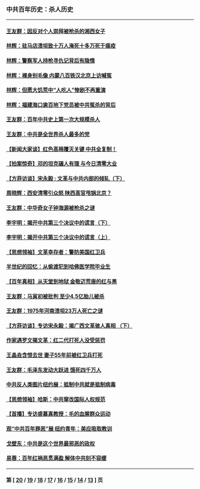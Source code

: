 ### 中共百年历史：杀人历史
---
#### [王友群：因反对个人崇拜被枪杀的湘西女子](../../pages/nf1176106/n14048288.md?08160430) 
#### [林辉：驻马店溃坝致十万人淹死十多万死于瘟疫](../../pages/nf1176106/n14048231.md?08160430) 
#### [林辉：警察军人持枪寻仇记背后有隐情](../../pages/nf1176106/n14029745.md?08160430) 
#### [林辉：裸身别毛像 内蒙八百铁汉北京上访喊冤](../../pages/nf1176106/n14026693.md?08160430) 
#### [林辉：但愿大饥荒中“人吃人”惨剧不再重演](../../pages/nf1176106/n14020531.md?08160430) 
#### [林辉：福建海口逾百地下党员被中共冤杀的背后](../../pages/nf1176106/n13878946.md?08160430) 
#### [王友群：百年中共史上第一次大规模杀人](../../pages/nf1176106/n13863785.md?08160430) 
#### [王友群：中共是全世界杀人最多的党](../../pages/nf1176106/n13860689.md?08160430) 
#### [【新闻大家谈】红色高棉覆灭关键 中共全复制！](../../pages/nf1176106/n13850222.md?08160430) 
#### [【拍案惊奇】邓的坦克碾人有理 与今日清零大业](../../pages/nf1176106/n13729574.md?08160430) 
#### [【方菲访谈】宋永毅 : 文革与中共内部的倾轧（下）](../../pages/nf1176106/n13486836.md?08160430) 
#### [周晓辉：西安清零引众怒 陕西高官甩锅北京？](../../pages/nf1176106/n13484627.md?08160430) 
#### [王友群：中华奇女子钟海源被枪杀之谜](../../pages/nf1176106/n13430555.md?08160430) 
#### [李宇明：揭开中共第三个决议中的谎言（下）](../../pages/nf1176106/n13389389.md?08160430) 
#### [李宇明：揭开中共第三个决议中的谎言（上）](../../pages/nf1176106/n13388697.md?08160430) 
#### [【思想领袖】文革幸存者：警防美国红卫兵](../../pages/nf1176106/n13339289.md?08160430) 
#### [半世纪的回忆：从偷渡犯到哈佛医学院毕业生](../../pages/nf1176106/n13345328.md?08160430) 
#### [【百年真相】从天堂到地狱 金敬迈荒唐的红与黑](../../pages/nf1176106/n13336995.md?08160430) 
#### [王友群：马寅初被批判 至少4.5亿胎儿被杀](../../pages/nf1176106/n13260313.md?08160430) 
#### [王友群：1975年河南溃坝23万人死亡之谜](../../pages/nf1176106/n13231576.md?08160430) 
#### [【方菲访谈】专访宋永毅：揭广西文革骇人真相 （下）](../../pages/nf1176106/n13209074.md?08160430) 
#### [作家遇罗文揭文革：红二代打死人没受惩罚](../../pages/nf1176106/n13205254.md?08160430) 
#### [王晶垚含恨去世 妻子55年前被红卫兵打死](../../pages/nf1176106/n13203590.md?08160430) 
#### [王友群：毛泽东发动大跃进 饿死四千万人](../../pages/nf1176106/n13177158.md?08160430) 
#### [中共反人类图片纽约展：抵制中共就是抵制病毒](../../pages/nf1176106/n13115371.md?08160430) 
#### [【思想领袖】哈斯：中共窜改国际人权规范](../../pages/nf1176106/n13053647.md?08160430) 
#### [【首播】专访盛慕真教授：毛的血腥群众运动](../../pages/nf1176106/n13091782.md?08160430) 
#### [观“中共百年罪恶”展 纽约青年：美应吸取教训](../../pages/nf1176106/n13085246.md?08160430) 
#### [戈壁东：中共是这个世界最邪恶的政权](../../pages/nf1176106/n13085641.md?08160430) 
#### [易蓉：百年红祸恶贯满盈 解体中共刻不容缓](../../pages/nf1176106/n13084455.md?08160430) 

---
#### 第 [ [20](./20.md?08160430) / [19](./19.md?08160430) / [18](./18.md?08160430) / [17](./17.md?08160430) / [16](./16.md?08160430) / [15](./15.md?08160430) / [14](./14.md?08160430) / [13](./13.md?08160430) ] 页
